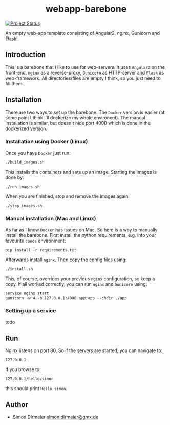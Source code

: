 <h1 align="center"> webapp-barebone </h1>

[![Project Status](http://www.repostatus.org/badges/latest/concept.svg)](http://www.repostatus.org/#concept)

An empty web-app template consisting of Angular2, nginx, Gunicorn and Flask! 

## Introduction

This is a barebone that I like to use for web-servers. It uses `Angular2` on the front-end, `nginx` as a reverse-proxy, `Gunicorn` as HTTP-server and
`Flask` as web-framework. All directories/files are empty I think, so you just need to fill them.

## Installation

There are two ways to set up the barebone. The `Docker` version is easier (at some point I think I'll dockerize my whole environent).
The manual installation is similar, but doesn't hide port 4000 which is done in the dockerized version.

### Installation using Docker (Linux)

Once you have `Docker` just run:
```shell
./build_images.sh
```
This installs the containers and sets up an image. Starting the images is done by:
```shell
./run_images.sh
```
When you are finished, stop and remove the images again:
```shell
./stop_images.sh
```

### Manual installation (Mac and Linux)

As far as I know `Docker` has issues on Mac. So here is a way to manually install the barebone. First install the python requirements, e.g. into  your favourite `conda` environment:
```shell
pip install -r requirements.txt
```
Afterwards install `nginx`. Then copy the config files using:
```shell
./install.sh
```
This, of course, overrides your previous `nginx` configuration, so keep a copy.
If all worked correctly, you can run `nginx` and `Gunicorn` using:
```shell
service nginx start
gunicorn -w 4 -b 127.0.0.1:4000 app:app --chdir ./app
```

### Setting up a service

todo

## Run

Nginx listens on port 80. So if the servers are started, you can navigate to:
```
127.0.0.1
```
If you browse to:
```
127.0.0.1/hello/simon
```
this should print `Hello simon`.

## Author

* Simon Dirmeier <a href="mailto:simon.dirmeier@gmx.de">simon.dirmeier@gmx.de</a>
